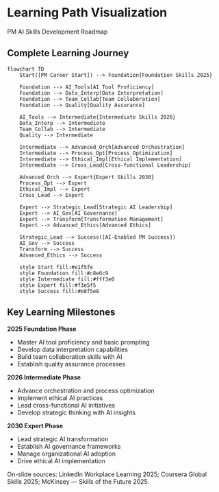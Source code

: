 # Learning Path Visualization
PM AI Skills Development Roadmap

## Complete Learning Journey

```mermaid
flowchart TD
    Start([PM Career Start]) --> Foundation{Foundation Skills 2025}
    
    Foundation --> AI_Tools[AI Tool Proficiency]
    Foundation --> Data_Interp[Data Interpretation]
    Foundation --> Team_Collab[Team Collaboration]
    Foundation --> Quality[Quality Assurance]
    
    AI_Tools --> Intermediate{Intermediate Skills 2026}
    Data_Interp --> Intermediate
    Team_Collab --> Intermediate
    Quality --> Intermediate
    
    Intermediate --> Advanced_Orch[Advanced Orchestration]
    Intermediate --> Process_Opt[Process Optimization]
    Intermediate --> Ethical_Impl[Ethical Implementation]
    Intermediate --> Cross_Lead[Cross-functional Leadership]
    
    Advanced_Orch --> Expert{Expert Skills 2030}
    Process_Opt --> Expert
    Ethical_Impl --> Expert
    Cross_Lead --> Expert
    
    Expert --> Strategic_Lead[Strategic AI Leadership]
    Expert --> AI_Gov[AI Governance]
    Expert --> Transform[Transformation Management]
    Expert --> Advanced_Ethics[Advanced Ethics]
    
    Strategic_Lead --> Success([AI-Enabled PM Success])
    AI_Gov --> Success
    Transform --> Success
    Advanced_Ethics --> Success
    
    style Start fill:#e1f5fe
    style Foundation fill:#c8e6c9
    style Intermediate fill:#fff3e0
    style Expert fill:#f3e5f5
    style Success fill:#e8f5e8
```

## Key Learning Milestones

**2025 Foundation Phase**
- Master AI tool proficiency and basic prompting
- Develop data interpretation capabilities
- Build team collaboration skills with AI
- Establish quality assurance processes

**2026 Intermediate Phase**
- Advance orchestration and process optimization
- Implement ethical AI practices
- Lead cross-functional AI initiatives
- Develop strategic thinking with AI insights

**2030 Expert Phase**
- Lead strategic AI transformation
- Establish AI governance frameworks
- Manage organizational AI adoption
- Drive ethical AI implementation

On-slide sources: LinkedIn Workplace Learning 2025; Coursera Global Skills 2025; McKinsey — Skills of the Future 2025.

[LinkedIn Learning 2025]: https://learning.linkedin.com/resources/workplace-learning-report
[Coursera 2025]: https://www.coursera.org/press
[McKinsey Skills 2025]: https://www.mckinsey.com/capabilities/people-and-organizational-performance/our-insights
